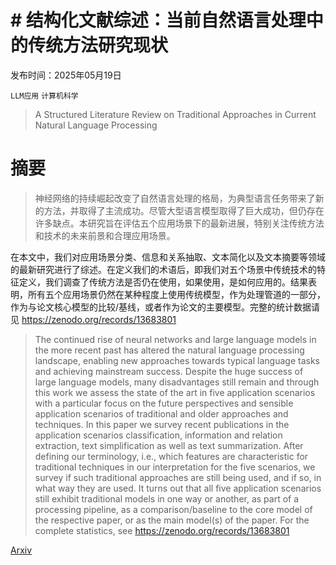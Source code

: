 # # 结构化文献综述：当前自然语言处理中的传统方法研究现状

发布时间：2025年05月19日

`LLM应用` `计算机科学`

> A Structured Literature Review on Traditional Approaches in Current Natural Language Processing

# 摘要

> 神经网络的持续崛起改变了自然语言处理的格局，为典型语言任务带来了新的方法，并取得了主流成功。尽管大型语言模型取得了巨大成功，但仍存在许多缺点。本研究旨在评估五个应用场景下的最新进展，特别关注传统方法和技术的未来前景和合理应用场景。

在本文中，我们对应用场景分类、信息和关系抽取、文本简化以及文本摘要等领域的最新研究进行了综述。在定义我们的术语后，即我们对五个场景中传统技术的特征定义，我们调查了传统方法是否仍在使用，如果使用，是如何应用的。结果表明，所有五个应用场景仍然在某种程度上使用传统模型，作为处理管道的一部分，作为与论文核心模型的比较/基线，或者作为论文的主要模型。完整的统计数据请见 https://zenodo.org/records/13683801

> The continued rise of neural networks and large language models in the more recent past has altered the natural language processing landscape, enabling new approaches towards typical language tasks and achieving mainstream success. Despite the huge success of large language models, many disadvantages still remain and through this work we assess the state of the art in five application scenarios with a particular focus on the future perspectives and sensible application scenarios of traditional and older approaches and techniques.
  In this paper we survey recent publications in the application scenarios classification, information and relation extraction, text simplification as well as text summarization. After defining our terminology, i.e., which features are characteristic for traditional techniques in our interpretation for the five scenarios, we survey if such traditional approaches are still being used, and if so, in what way they are used. It turns out that all five application scenarios still exhibit traditional models in one way or another, as part of a processing pipeline, as a comparison/baseline to the core model of the respective paper, or as the main model(s) of the paper. For the complete statistics, see https://zenodo.org/records/13683801

[Arxiv](https://arxiv.org/abs/2505.12970)